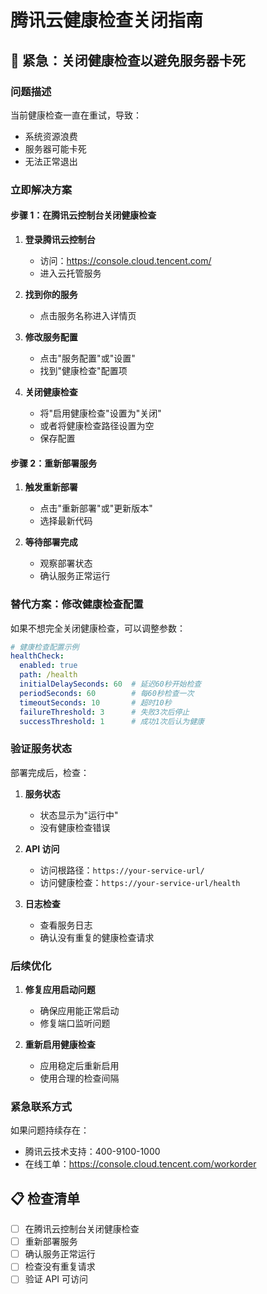 # 腾讯云健康检查关闭指南

## 🚨 紧急：关闭健康检查以避免服务器卡死

### 问题描述
当前健康检查一直在重试，导致：
- 系统资源浪费
- 服务器可能卡死
- 无法正常退出

### 立即解决方案

#### 步骤 1：在腾讯云控制台关闭健康检查

1. **登录腾讯云控制台**
   - 访问：https://console.cloud.tencent.com/
   - 进入云托管服务

2. **找到你的服务**
   - 点击服务名称进入详情页

3. **修改服务配置**
   - 点击"服务配置"或"设置"
   - 找到"健康检查"配置项

4. **关闭健康检查**
   - 将"启用健康检查"设置为"关闭"
   - 或者将健康检查路径设置为空
   - 保存配置

#### 步骤 2：重新部署服务

1. **触发重新部署**
   - 点击"重新部署"或"更新版本"
   - 选择最新代码

2. **等待部署完成**
   - 观察部署状态
   - 确认服务正常运行

### 替代方案：修改健康检查配置

如果不想完全关闭健康检查，可以调整参数：

```yaml
# 健康检查配置示例
healthCheck:
  enabled: true
  path: /health
  initialDelaySeconds: 60  # 延迟60秒开始检查
  periodSeconds: 60        # 每60秒检查一次
  timeoutSeconds: 10       # 超时10秒
  failureThreshold: 3      # 失败3次后停止
  successThreshold: 1      # 成功1次后认为健康
```

### 验证服务状态

部署完成后，检查：

1. **服务状态**
   - 状态显示为"运行中"
   - 没有健康检查错误

2. **API 访问**
   - 访问根路径：`https://your-service-url/`
   - 访问健康检查：`https://your-service-url/health`

3. **日志检查**
   - 查看服务日志
   - 确认没有重复的健康检查请求

### 后续优化

1. **修复应用启动问题**
   - 确保应用能正常启动
   - 修复端口监听问题

2. **重新启用健康检查**
   - 应用稳定后重新启用
   - 使用合理的检查间隔

### 紧急联系方式

如果问题持续存在：
- 腾讯云技术支持：400-9100-1000
- 在线工单：https://console.cloud.tencent.com/workorder

## 📋 检查清单

- [ ] 在腾讯云控制台关闭健康检查
- [ ] 重新部署服务
- [ ] 确认服务正常运行
- [ ] 检查没有重复请求
- [ ] 验证 API 可访问 